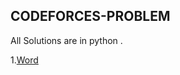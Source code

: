 ## CODEFORCES-PROBLEM 

All Solutions are in python .


1.[Word](https://codeforces.com/problemset/problem/59/A)